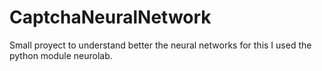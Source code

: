 # CaptchaNeuralNetwork

Small proyect to understand better the neural networks for this I used the python module neurolab. 
